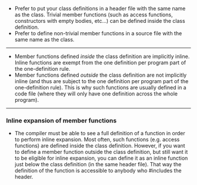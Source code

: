 - Prefer to put your class definitions in a header file with the same name as the class. Trivial member functions (such as access functions, constructors with empty bodies, etc…) can be defined inside the class definition.
- Prefer to define non-trivial member functions in a source file with the same name as the class.

---

- Member functions defined _inside_ the class definition are implicitly inline. Inline functions are exempt from the one definition per program part of the one-definition rule.
- Member functions defined _outside_ the class definition are not implicitly inline (and thus are subject to the one definition per program part of the one-definition rule). This is why such functions are usually defined in a code file (where they will only have one definition across the whole program).

---

### Inline expansion of member functions
- The compiler must be able to see a full definition of a function in order to perform inline expansion. Most often, such functions (e.g. access functions) are defined inside the class definition. However, if you want to define a member function outside the class definition, but still want it to be eligible for inline expansion, you can define it as an inline function just below the class definition (in the same header file). That way the definition of the function is accessible to anybody who \#includes the header.